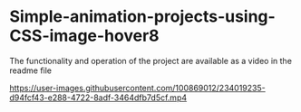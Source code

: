 # Simple-animation-projects-using-CSS-image-hover8
The functionality and operation of the project are available as a video in the readme file


https://user-images.githubusercontent.com/100869012/234019235-d94fcf43-e288-4722-8adf-3464dfb7d5cf.mp4


